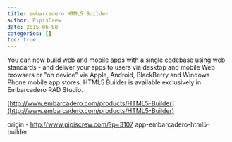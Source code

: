 ```yaml
---
title: embarcadero HTML5 Builder
author: PipisCrew
date: 2015-06-08
categories: []
toc: true
---
```


You can now build web and mobile apps with a single codebase using web standards - and deliver your apps to users via desktop and mobile Web browsers or "on device" via Apple, Android, BlackBerry and Windows Phone mobile app stores. HTML5 Builder is available exclusively in Embarcadero RAD Studio.

[http://www.embarcadero.com/products/HTML5-Builder](http://www.embarcadero.com/products/HTML5-Builder)

origin - http://www.pipiscrew.com/?p=3107 app-embarcadero-html5-builder